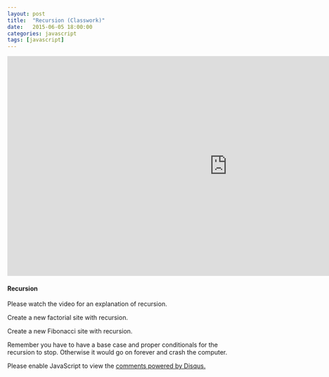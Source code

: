 ```yaml
---
layout: post
title:  "Recursion (Classwork)"
date:   2015-06-05 18:00:00
categories: javascript
tags: [javascript]
---
```


<iframe src="https://player.vimeo.com/video/129931628" width="1000" height="500" frameborder="0" webkitallowfullscreen mozallowfullscreen allowfullscreen></iframe>


<h4>Recursion</h4>
<p>Please watch the video for an explanation of recursion.</p>
<p>Create a new factorial site with recursion.</p>
<p>Create a new Fibonacci site with recursion.</p>
<p>Remember you have to have a base case and proper conditionals for the recursion to stop.  Otherwise it would go on forever and crash the computer.</p>
  

<div id="disqus_thread"></div>
<script type="text/javascript">
    /* * * CONFIGURATION VARIABLES * * */
    var disqus_shortname = 'devschool';

    /* * * DON'T EDIT BELOW THIS LINE * * */
    (function() {
        var dsq = document.createElement('script'); dsq.type = 'text/javascript'; dsq.async = true;
        dsq.src = '//' + disqus_shortname + '.disqus.com/embed.js';
        (document.getElementsByTagName('head')[0] || document.getElementsByTagName('body')[0]).appendChild(dsq);
    })();
</script>
<noscript>Please enable JavaScript to view the <a href="https://disqus.com/?ref_noscript" rel="nofollow">comments powered by Disqus.</a></noscript>